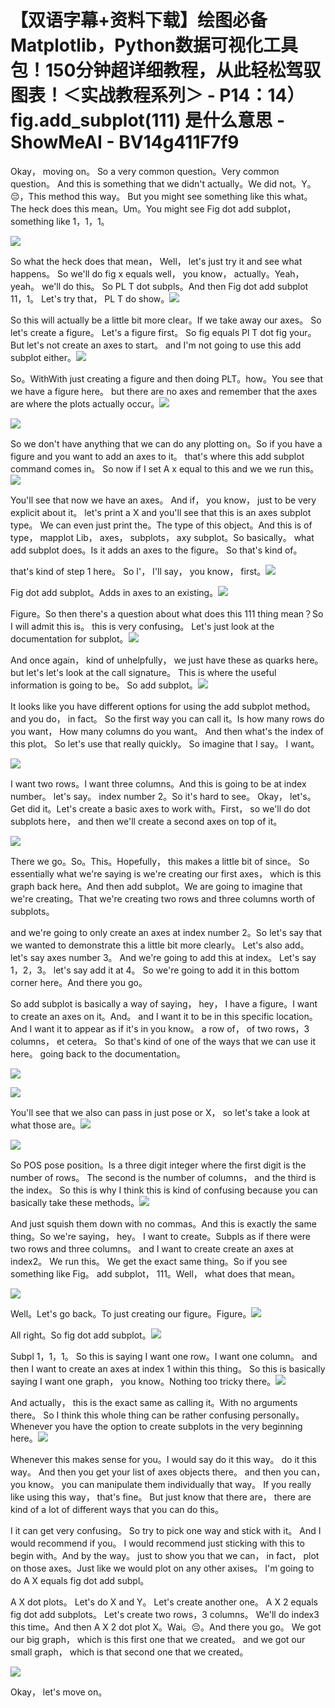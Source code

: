 # 【双语字幕+资料下载】绘图必备Matplotlib，Python数据可视化工具包！150分钟超详细教程，从此轻松驾驭图表！＜实战教程系列＞ - P14：14）fig.add_subplot(111) 是什么意思 - ShowMeAI - BV14g411F7f9

Okay， moving on。 So a very common question。Very common question。 And this is something that we didn't actually。We did not。Y。😔，This method this way。 But you might see something like this what。The heck does this mean。Um。You might see Fig dot add subplot， something like 1，1，1。



![](img/5f2ab3c17c0f8a480827c5087baec5a2_1.png)

So what the heck does that mean， Well， let's just try it and see what happens。 So we'll do fig x equals well， you know， actually。Yeah， yeah。 we'll do this。 So PL T dot subpls。And then Fig dot add subplot 11，1。 Let's try that， PL T do show。![](img/5f2ab3c17c0f8a480827c5087baec5a2_3.png)

So this will actually be a little bit more clear。If we take away our axes。 So let's create a figure。 Let's a figure first。 So fig equals Pl T dot fig your。But let's not create an axes to start。 and I'm not going to use this add subplot either。![](img/5f2ab3c17c0f8a480827c5087baec5a2_5.png)

So。WithWith just creating a figure and then doing PLT。how。You see that we have a figure here。 but there are no axes and remember that the axes are where the plots actually occur。![](img/5f2ab3c17c0f8a480827c5087baec5a2_7.png)

![](img/5f2ab3c17c0f8a480827c5087baec5a2_8.png)

So we don't have anything that we can do any plotting on。So if you have a figure and you want to add an axes to it。 that's where this add subplot command comes in。 So now if I set A x equal to this and we we run this。![](img/5f2ab3c17c0f8a480827c5087baec5a2_10.png)

You'll see that now we have an axes。 And if， you know， just to be very explicit about it。 let's print a X and you'll see that this is an axes subplot type。 We can even just print the。The type of this object。And this is of type， mapplot Lib， axes， subplots， axy subplot。So basically。 what add subplot does。Is it adds an axes to the figure。 So that's kind of。

 that's kind of step 1 here。 So I'， I'll say， you know， first。![](img/5f2ab3c17c0f8a480827c5087baec5a2_12.png)

Fig dot add subplot。Adds in axes to an existing。![](img/5f2ab3c17c0f8a480827c5087baec5a2_14.png)

Figure。So then there's a question about what does this 111 thing mean？So I will admit this is。 this is very confusing。 Let's just look at the documentation for subplot。![](img/5f2ab3c17c0f8a480827c5087baec5a2_16.png)

And once again， kind of unhelpfully， we just have these as quarks here。 but let's let's look at the call signature。 This is where the useful information is going to be。 So add subplot。![](img/5f2ab3c17c0f8a480827c5087baec5a2_18.png)

It looks like you have different options for using the add subplot method。 and you do， in fact。 So the first way you can call it。Is how many rows do you want， How many columns do you want。 And then what's the index of this plot。 So let's use that really quickly。 So imagine that I say。 I want。

![](img/5f2ab3c17c0f8a480827c5087baec5a2_20.png)

I want two rows。I want three columns。And this is going to be at index number。 let's say。 index number 2。So it's hard to see。 Okay， let's。Get did it。Let's create a basic axes to work with。First， so we'll do dot subplots here， and then we'll create a second axes on top of it。

![](img/5f2ab3c17c0f8a480827c5087baec5a2_22.png)

There we go。So。This。Hopefully， this makes a little bit of since。 So essentially what we're saying is we're creating our first axes， which is this graph back here。And then add subplot。We are going to imagine that we're creating。That we're creating two rows and three columns worth of subplots。

 and we're going to only create an axes at index number 2。So let's say that we wanted to demonstrate this a little bit more clearly。 Let's also add。 let's say axes number 3。 And we're going to add this at index。 Let's say 1，2，3。 let's say add it at 4。 So we're going to add it in this bottom corner here。And there you go。

So add subplot is basically a way of saying， hey， I have a figure。I want to create an axes on it。And。 and I want it to be in this specific location。 And I want it to appear as if it's in you know。 a row of， of two rows，3 columns， et cetera。 So that's kind of one of the ways that we can use it here。 going back to the documentation。

![](img/5f2ab3c17c0f8a480827c5087baec5a2_24.png)

![](img/5f2ab3c17c0f8a480827c5087baec5a2_25.png)

You'll see that we also can pass in just pose or X， so let's take a look at what those are。![](img/5f2ab3c17c0f8a480827c5087baec5a2_27.png)

![](img/5f2ab3c17c0f8a480827c5087baec5a2_28.png)

So POS pose position。Is a three digit integer where the first digit is the number of rows。 The second is the number of columns， and the third is the index。 So this is why I think this is kind of confusing because you can basically take these methods。![](img/5f2ab3c17c0f8a480827c5087baec5a2_30.png)

And just squish them down with no commas。And this is exactly the same thing。So we're saying， hey。 I want to create。Subpls as if there were two rows and three columns。 and I want to create create an axes at index2。 We run this。 We get the exact same thing。So if you see something like Fig。 add subplot， 111。Well， what does that mean。



![](img/5f2ab3c17c0f8a480827c5087baec5a2_32.png)

Well。Let's go back。To just creating our figure。Figure。![](img/5f2ab3c17c0f8a480827c5087baec5a2_34.png)

All right。So fig dot add subplot。![](img/5f2ab3c17c0f8a480827c5087baec5a2_36.png)

Subpl 1，1，1。 So this is saying I want one row。I want one column。 and then I want to create an axes at index 1 within this thing。 So this is basically saying I want one graph， you know。Nothing too tricky there。![](img/5f2ab3c17c0f8a480827c5087baec5a2_38.png)

And actually， this is the exact same as calling it。With no arguments there。 So I think this whole thing can be rather confusing personally。Whenever you have the option to create subplots in the very beginning here。![](img/5f2ab3c17c0f8a480827c5087baec5a2_40.png)

Whenever this makes sense for you。I would say do it this way。 do it this way。 And then you get your list of axes objects there。 and then you can， you know。 you can manipulate them individually that way。 If you really like using this way， that's fine。 But just know that there are， there are kind of a lot of different ways that you can do this。

 I it can get very confusing。 So try to pick one way and stick with it。 And I would recommend if you。 I would recommend just sticking with this to begin with。And by the way。 just to show you that we can， in fact， plot on those axes。Just like we would plot on any other axises。 I'm going to do A X equals fig dot add subpl。

A X dot plots。 Let's do X and Y。 Let's create another one。 A X 2 equals fig dot add subplots。 Let's create two rows，3 columns。 We'll do index3 this time。And then A X 2 dot plot X。Wai。😔。And there you go。 We got our big graph， which is this first one that we created。 and we got our small graph， which is that second one that we created。



![](img/5f2ab3c17c0f8a480827c5087baec5a2_42.png)

Okay， let's move on。